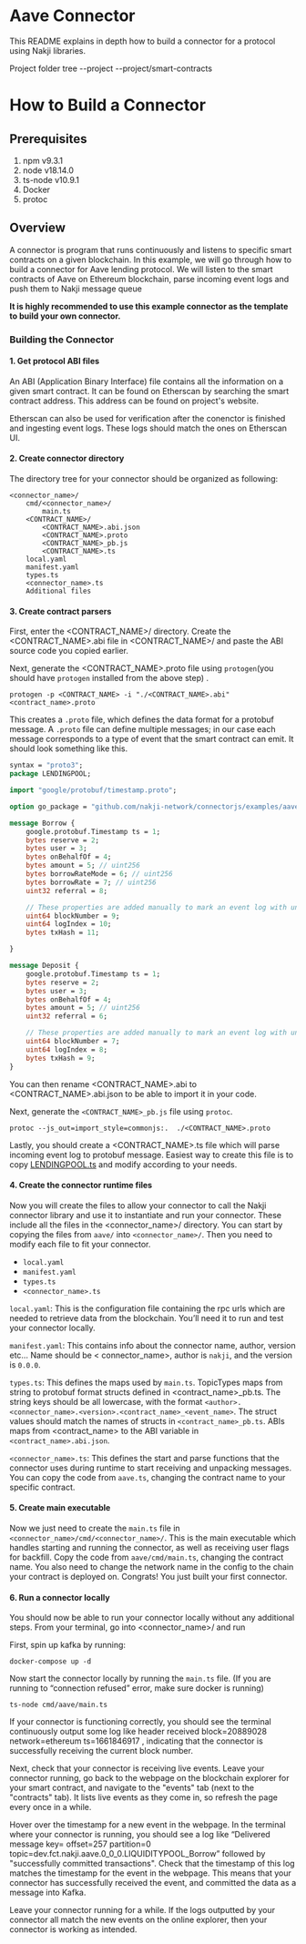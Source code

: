 # Aave Connector

This README explains in depth how to build a connector for a protocol using Nakji libraries.


Project folder tree 
--project
--project/smart-contracts

# How to Build a Connector

## Prerequisites

1. npm v9.3.1
2. node v18.14.0
3. ts-node v10.9.1
4. Docker
5. protoc

## Overview

A connector is program that runs continuously and listens to specific smart contracts on a given blockchain. In this example, we will go through how to build a connector for Aave lending protocol. We will listen to the smart contracts of Aave on Ethereum blockchain, parse incoming event logs and push them to Nakji message queue

 **It is highly recommended to use this example connector as the template to build your own connector.**

### Building the Connector

#### 1. Get protocol ABI files

An ABI (Application Binary Interface) file contains all the information on a given smart contract. It can be found  on Etherscan by searching the smart contract address. This address can be found on project's website. 

Etherscan can also be used for verification after the conenctor is finished and ingesting event logs. These logs should match the ones on Etherscan UI. 

#### 2. Create connector directory

The directory tree for your connector should be organized as following:

```
<connector_name>/
    cmd/<connector_name>/
        main.ts
    <CONTRACT_NAME>/
        <CONTRACT_NAME>.abi.json
        <CONTRACT_NAME>.proto
        <CONTRACT_NAME>_pb.js
        <CONTRACT_NAME>.ts
    local.yaml
    manifest.yaml
    types.ts
    <connector_name>.ts
    Additional files 
```

#### 3. Create contract parsers

First, enter the <CONTRACT_NAME>/ directory. Create the <CONTRACT_NAME>.abi file in <CONTRACT_NAME>/ and paste the ABI source code you copied earlier.

Next, generate the <CONTRACT_NAME>.proto file using `protogen`(you should have `protogen` installed from the above step)
.

```shell
protogen -p <CONTRACT_NAME> -i "./<CONTRACT_NAME>.abi" <contract_name>.proto
```

This creates a `.proto` file, which defines the data format for a protobuf message. A `.proto` file can define multiple messages; in our case each message corresponds to a type of event that the smart contract can emit. It should look something like this.

```protobuf
syntax = "proto3";
package LENDINGPOOL;

import "google/protobuf/timestamp.proto";

option go_package = "github.com/nakji-network/connectorjs/examples/aave/LENDINGPOOL";

message Borrow {
	google.protobuf.Timestamp ts = 1;
	bytes reserve = 2; 
	bytes user = 3; 
	bytes onBehalfOf = 4; 
	bytes amount = 5; // uint256
	bytes borrowRateMode = 6; // uint256
	bytes borrowRate = 7; // uint256
	uint32 referral = 8; 

    // These properties are added manually to mark an event log with unique identifiers
	uint64 blockNumber = 9;
	uint64 logIndex = 10;
	bytes txHash = 11;

}

message Deposit {
	google.protobuf.Timestamp ts = 1;
	bytes reserve = 2; 
	bytes user = 3; 
	bytes onBehalfOf = 4; 
	bytes amount = 5; // uint256
	uint32 referral = 6; 

    // These properties are added manually to mark an event log with unique identifiers
	uint64 blockNumber = 7;
	uint64 logIndex = 8;
	bytes txHash = 9;
}
```

You can then rename <CONTRACT_NAME>.abi to <CONTRACT_NAME>.abi.json to be able to import it in your code.

Next, generate the `<CONTRACT_NAME>_pb.js` file using `protoc`.

```shell
protoc --js_out=import_style=commonjs:.  ./<CONTRACT_NAME>.proto
```

Lastly, you should create a <CONTRACT_NAME>.ts file which will parse incoming event log to protobuf message. Easiest way to create this file is to copy [LENDINGPOOL.ts](LENDINGPOOL/LENDINGPOOL.ts) and modify according to your needs.

#### 4. Create the connector runtime files

Now you will create the files to allow your connector to call the Nakji connector library and use it to instantiate and run your connector. These include all the files in the <connector_name>/ directory. You can start by copying the files from `aave/` into `<connector_name>/`. Then you need to modify each file to fit your connector.

* `local.yaml`
* `manifest.yaml`
* `types.ts`
* `<connector_name>.ts`

`local.yaml`: This is the configuration file containing the rpc urls which are needed to retrieve data from the
blockchain. You’ll need it to run and test your connector locally.

`manifest.yaml`: This contains info about the connector name, author, version etc… Name should be <
connector_name>, author is `nakji`, and the version is `0.0.0`.

`types.ts`: This defines the maps used by `main.ts`. TopicTypes maps from string to protobuf format structs defined in <contract_name>_pb.ts. The string keys should be all lowercase, with the format `<author>.<connector_name>.<version>.<contract_name>_<event_name>`. The struct values should match the names of structs in `<contract_name>_pb.ts`. ABIs maps from <contract_name> to the ABI variable in `<contract_name>.abi.json`.

`<connector_name>.ts`: This defines the start and parse functions that the connector uses during runtime to start
receiving and unpacking messages. You can copy the code from `aave.ts`, changing the contract name to your specific
contract.

#### 5. Create main executable

Now we just need to create the `main.ts` file in `<connector_name>/cmd/<connector_name>/`. This is the main executable which handles starting and running the connector, as well as receiving user flags for backfill. Copy the code from `aave/cmd/main.ts`, changing the contract name. You also need to change the network name in the config to the chain your contract is deployed on. Congrats! You just built your first connector.

#### 6. Run a connector locally

You should now be able to run your connector locally without any additional steps. From your terminal, go into <connector_name>/ and run

First, spin up kafka by running:

```shell
docker-compose up -d
```

Now start the connector locally by running the `main.ts` file. (If you are running to “connection refused” error, make sure docker is running)

```shell
ts-node cmd/aave/main.ts
```

If your connector is functioning correctly, you should see the terminal continuously output some log like header
received block=20889028 network=ethereum ts=1661846917 , indicating that the connector is successfully receiving the
current block number.

Next, check that your connector is receiving live events. Leave your connector running, go back to the webpage on the blockchain explorer for your smart contract, and navigate to the "events" tab (next to the "contracts" tab). It lists live events as they come in, so refresh the page every once in a while.

Hover over the timestamp for a new event in the webpage. In the terminal where your connector is running, you should see a log like “Delivered message key= offset=257 partition=0 topic=dev.fct.nakji.aave.0_0_0.LIQUIDITYPOOL_Borrow” followed by "successfully committed transactions". Check that the timestamp of this log matches the timestamp for the event in the webpage. This means that your connector has successfully received the event, and committed the data as a message into Kafka.

Leave your connector running for a while. If the logs outputted by your connector all match the new events on the online explorer, then your connector is working as intended. 
